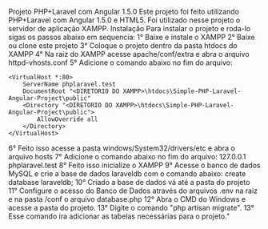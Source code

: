 Projeto PHP+Laravel com Angular 1.5.0
Este projeto foi feito utilizando PHP+Laravel com Angular 1.5.0 e HTML5. Foi utilizado nesse projeto o servidor de aplicação XAMPP.
Instalação
Para instalar o projeto e roda-lo sigas os passos abaixo em sequencia:
1° Baixe e instale o XAMPP
2° Baixe ou clone este projeto
3° Coloque o projeto dentro da pasta htdocs do XAMPP
4° Na raiz do XAMPP acesse apache/conf/extra e abra o arquivo httpd-vhosts.conf
5° Adicione o comando abaixo no fim do arquivo:
```
<VirtualHost *:80>
	ServerName phplaravel.test
	DocumentRoot "<DIRETORIO DO XAMPP>\htdocs\Simple-PHP-Laravel-Angular-Project\public"
	<Directory "<DIRETORIO DO XAMPP>\htdocs\Simple-PHP-Laravel-Angular-Project\public">
		AllowOverride all
	</Directory>
</VirtualHost>
```
6° Feito isso acesse a pasta windows/System32/drivers/etc e abra o arquivo hosts
7° Adicione o comando abaixo no fim do arquivo:
127.0.0.1 phplaravel.test
8° Feito isso inicialize o XAMPP
9° Acesse o banco de dados MySQL e crie a base de dados laraveldb com o comando abaixo:
create database laraveldb;
10° Criado a base de dados vá até a pasta do projeto
11° Configure o acesso do Banco de Dados através do arquivos .env na raiz e na pasta /conf o arquivo database.php
12° Abra o CMD do Windows e acesse a pasta do projeto.
13° Digite o comando "php artisan migrate".
13° Esse comando ira adicionar as tabelas necessárias para o projeto."
